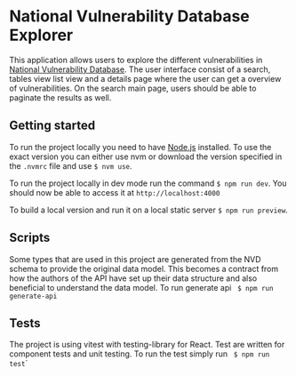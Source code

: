 # National Vulnerability Database Explorer

This application allows users to explore the different vulnerabilities in [National Vulnerability Database](nvd.nist.gov/developers/vulnerabilities). The user interface consist of a search, tables view list view and a details page where the user can get a overview of vulnerabilities. On the search main page, users should be able to paginate the results as well.

## Getting started

To run the project locally you need to have [Node.js](https://nodejs.org/en) installed. To use the exact version you can either use nvm or download the version specified in the `.nvmrc` file and use `$ nvm use`.

To run the project locally in dev mode run the command `$ npm run dev`. You should now be able to access it at `http://localhost:4000`

To build a local version and run it on a local static server `$ npm run preview`.

## Scripts

Some types that are used in this project are generated from the NVD schema to provide the original data model. This becomes a contract from how the authors of the API have set up their data structure and also beneficial to understand the data model. To run generate api ` $ npm run generate-api`

## Tests

The project is using vitest with testing-library for React. Test are written for component tests and unit testing. To run the test simply run ` $ npm run test`´
